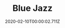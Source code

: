 ---
templateKey: blog-post
title: Blue Jazz
description: The flower grows in a sphere to invite as many butterflies as possible.
featuredpost: false
date: 2020-02-10T00:00:02.711Z
featuredimage: /img/Blue_Jazz.png
sellPrice: 50
tags: 
  - Spring
  -  edible
  -  flower
---